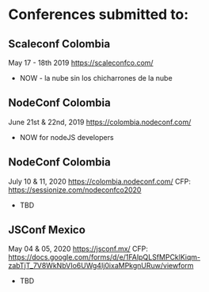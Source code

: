 # Conferences submitted to:

## Scaleconf Colombia
May 17 - 18th 2019
https://scaleconfco.com/

- NOW - la nube sin los chicharrones de la nube

## NodeConf Colombia
June 21st & 22nd, 2019
https://colombia.nodeconf.com/

- NOW for nodeJS developers

## NodeConf Colombia
July 10 & 11, 2020
https://colombia.nodeconf.com/
CFP: https://sessionize.com/nodeconfco2020

- TBD

## JSConf Mexico
May 04 & 05, 2020
https://jsconf.mx/
CFP: https://docs.google.com/forms/d/e/1FAIpQLSfMPCklKiqm-zabTjT_7V8WkNbVIo6UWg4Ij0ixaMPkgnURuw/viewform

- TBD
